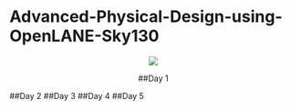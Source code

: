 # Advanced-Physical-Design-using-OpenLANE-Sky130
<p align="center">
    <img src="https://www.vlsisystemdesign.com/wp-content/uploads/2020/10/Advanced-Physical-Design-using-OpenLANE_Sky130_1-1024x576.png">
</p>
<p align="center">
##Day 1
</p>
##Day 2
##Day 3
##Day 4
##Day 5

